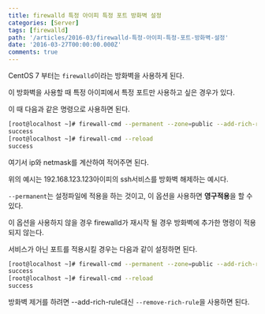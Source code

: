 ```yaml
---
title: firewalld 특정 아이피 특정 포트 방화벽 설정
categories: [Server]
tags: [firewalld]
path: '/articles/2016-03/firewalld-특정-아이피-특정-포트-방화벽-설정'
date: '2016-03-27T00:00:00.000Z'
comments: true
---
```


CentOS 7 부터는 `firewalld`이라는 방화벽을 사용하게 된다.

이 방화벽을 사용할 때 특정 아이피에서 특정 포트만 사용하고 싶은 경우가 있다.

이 때 다음과 같은 명령으로 사용하면 된다.

```bash
[root@localhost ~]# firewall-cmd --permanent --zone=public --add-rich-rule='rule family="ipv4" source address="192.168.123.123/32" service name="ssh" log prefix="ssh" accept'
success
[root@localhost ~]# firewall-cmd --reload
success
```

여기서 ip와 netmask를 계산하여 적어주면 된다.

위의 예시는 192.168.123.123아이피의 ssh서비스를 방화벽 해제하는 예시다.

`--permanent`는 설정파일에 적용을 하는 것이고, 이 옵션을 사용하면 **영구적용**을 할 수 있다.

이 옵션을 사용하지 않을 경우 firewalld가 재시작 될 경우 방화벽에 추가한 명령이 적용되지 않는다.

서비스가 아닌 포트를 적용시킬 경우는 다음과 같이 설정하면 된다.

```bash
[root@localhost ~]# firewall-cmd --permanent --zone=public --add-rich-rule='rule family="ipv4" source address="192.168.123.123/32" port protocol="tcp" port="4567" log prefix="log" accept'
success
[root@localhost ~]# firewall-cmd --reload
success
```

방화벽 제거를 하려면 --add-rich-rule대신 `--remove-rich-rule`을 사용하면 된다.
